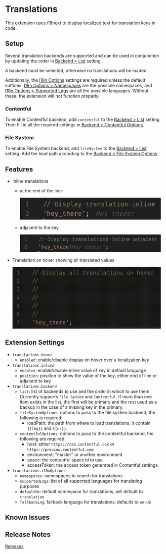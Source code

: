 # Translations

This extension uses i18next to display localized text for translation keys in code.

## Setup

Several translation backends are supported and can be used in conjunction by updating the order in [Backend > List](#setting_list) setting.

A backend must be selected, otherwise no translations will be loaded.

Additionally, the [I18n Options](#setting_i18nOptions) settings are required unless the default suffices. [I18n Options > Namespaces](#setting_namespaces) are the possible namespaces, and [I18n Options > Supported Lngs](#setting_supportedLngs) are all the possible languages. Without these, the extension will not function properly.

### Contentful

To enable Contentful backend, add `contentful` to the [Backend > List](#setting_list) setting. Then fill in all the required settings in [Backend > Contentful Options](#setting_contentfulOptions).

### File System

To enable File System backend, add `fileSystem` to the [Backend > List](#setting_list) setting. Add the load path according to the [Backend > File System Options](#setting_fileSystemOptions).

## Features

- Inline translations

  - at the end of the line

    ![Inline end of line translation](./assets/inlineEolExample.png)

  - adjacent to the key

    ![Inline adjacent translation](./assets/inlineAdjExample.png)

- Translation on hover showing all translated values

  ![Hover translation](./assets/hoverExample.gif)

## Extension Settings

- `translations.hover`
  - `enabled`: enable/disable display on hover over a localization key
- `translations.inline`
  - `enabled`: enable/disable inline value of key in default language
  - `position`: position to show the value of the key, either end of line or adjacent to key
- `translations.backend`
  - `list`: list of backends to use and the order in which to use them. Currently supports `File System` and `Contentful`. If more than one item exists in the list, the first will be primary and the rest used as a backup in the case of a missing key in the primary.<a name="setting_list"></a>
  - `fileSystemOptions`: <a name="setting_fileSystemOptions"></a>options to pass to the file system backend, the following is required:
    - loadPath: the path from where to load translations. It contain `{{lng}}` and `{{ns}}`.
  - `contentfulOptions`: <a name="setting_contentfulOptions"></a>options to pass to the contentful backend, the following are required:
    - host: either `https://cdn.contentful.com` or `https://preview.contentful.com`
    - environment: "master" or another environment
    - space: the contentful space id to use
    - accessToken: the access token generated in Contentful settings.
- `translations.i18nOptions`<a name="setting_i18nOptions"></a>
  - `namespaces`: namespaces to search for translations<a name="setting_namespaces"></a>
  - `supportedLngs`: list of all supported languages for translating purposes<a name="setting_supportedLngs"></a>
  - `defaultNs`: default namespace for translations, will default to `translation`
  - `fallbackLng`: fallback language for translations, defaults to `en-US`

## Known Issues

## Release Notes

[Releases](https://github.com/quinton22/vscode-translations/releases)

<!--
Ensure that you've read through the extensions guidelines and follow the best practices for creating your extension.

- [Extension Guidelines](https://code.visualstudio.com/api/references/extension-guidelines)
-->
